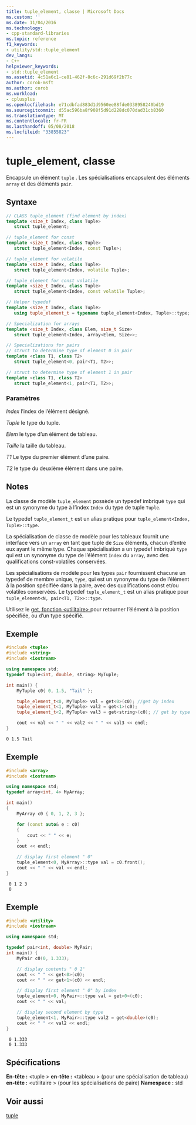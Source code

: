 ```yaml
---
title: tuple_element, classe | Microsoft Docs
ms.custom: ''
ms.date: 11/04/2016
ms.technology:
- cpp-standard-libraries
ms.topic: reference
f1_keywords:
- utility/std::tuple_element
dev_langs:
- C++
helpviewer_keywords:
- std::tuple_element
ms.assetid: 4c51a6c1-ce81-462f-8c6c-291d69f2b77c
author: corob-msft
ms.author: corob
ms.workload:
- cplusplus
ms.openlocfilehash: e71cdbfad883d1d9560ee88fde0338958240bd19
ms.sourcegitcommit: d55ac596ba8f908f5d91d228dc070dad31cb8360
ms.translationtype: MT
ms.contentlocale: fr-FR
ms.lasthandoff: 05/08/2018
ms.locfileid: "33855823"
---
```

# <a name="tupleelement-class"></a>tuple_element, classe

Encapsule un élément `tuple` . Les spécialisations encapsulent des éléments `array` et des éléments `pair`.

## <a name="syntax"></a>Syntaxe

```cpp
// CLASS tuple_element (find element by index)
template <size_t Index, class Tuple>
   struct tuple_element;

// tuple_element for const
template <size_t Index, class Tuple>
   struct tuple_element<Index, const Tuple>;

// tuple_element for volatile
template <size_t Index, class Tuple>
   struct tuple_element<Index, volatile Tuple>;

// tuple_element for const volatile
template <size_t Index, class Tuple>
   struct tuple_element<Index, const volatile Tuple>;

// Helper typedef
template <size_t Index, class Tuple>
   using tuple_element_t = typename tuple_element<Index, Tuple>::type;

// Specialization for arrays
template <size_t Index, class Elem, size_t Size>
   struct tuple_element<Index, array<Elem, Size>>;

// Specializations for pairs
// struct to determine type of element 0 in pair
template <class T1, class T2>
   struct tuple_element<0, pair<T1, T2>>;

// struct to determine type of element 1 in pair
template <class T1, class T2>
   struct tuple_element<1, pair<T1, T2>>;
```

### <a name="parameters"></a>Paramètres

*Index* l’index de l’élément désigné.

*Tuple* le type du tuple.

*Elem* le type d’un élément de tableau.

*Taille* la taille du tableau.

*T1* Le type du premier élément d’une paire.

*T2* le type du deuxième élément dans une paire.

## <a name="remarks"></a>Notes

La classe de modèle `tuple_element` possède un typedef imbriqué `type` qui est un synonyme du type à l’index `Index` du type de tuple `Tuple`.

Le typedef `tuple_element_t` est un alias pratique pour `tuple_element<Index, Tuple>::type`.

La spécialisation de classe de modèle pour les tableaux fournit une interface vers un `array` en tant que tuple de `Size` éléments, chacun d’entre eux ayant le même type. Chaque spécialisation a un typedef imbriqué `type` qui est un synonyme du type de l’élément `Index` du `array`, avec des qualifications const-volatiles conservées.

Les spécialisations de modèle pour les types `pair` fournissent chacune un typedef de membre unique, `type`, qui est un synonyme du type de l’élément à la position spécifiée dans la paire, avec des qualifications const et/ou volatiles conservées. Le typedef `tuple_element_t` est un alias pratique pour `tuple_element<N, pair<T1, T2>>::type`.

Utilisez le [get, fonction &lt;utilitaire&gt; ](../standard-library/utility-functions.md#get) pour retourner l’élément à la position spécifiée, ou d’un type spécifié.

## <a name="example"></a>Exemple

```cpp
#include <tuple>
#include <string>
#include <iostream>

using namespace std;
typedef tuple<int, double, string> MyTuple;

int main() {
    MyTuple c0{ 0, 1.5, "Tail" };

    tuple_element_t<0, MyTuple> val = get<0>(c0); //get by index
    tuple_element_t<1, MyTuple> val2 = get<1>(c0);
    tuple_element_t<2, MyTuple> val3 = get<string>(c0); // get by type

    cout << val << " " << val2 << " " << val3 << endl;
}
```

```Output
0 1.5 Tail
```

## <a name="example"></a>Exemple

```cpp
#include <array>
#include <iostream>

using namespace std;
typedef array<int, 4> MyArray;

int main()
{
    MyArray c0 { 0, 1, 2, 3 };

    for (const auto& e : c0)
    {
        cout << " " << e;
    }
    cout << endl;

    // display first element " 0"
    tuple_element<0, MyArray>::type val = c0.front();
    cout << " " << val << endl;
}
```

```Output
 0 1 2 3
 0
```

## <a name="example"></a>Exemple

```cpp
#include <utility>
#include <iostream>

using namespace std;

typedef pair<int, double> MyPair;
int main() {
    MyPair c0(0, 1.333);

    // display contents " 0 1"
    cout << " " << get<0>(c0);
    cout << " " << get<1>(c0) << endl;

    // display first element " 0" by index
    tuple_element<0, MyPair>::type val = get<0>(c0);
    cout << " " << val;

    // display second element by type
    tuple_element<1, MyPair>::type val2 = get<double>(c0);
    cout << " " << val2 << endl;
}
```

```Output
 0 1.333
 0 1.333
```

## <a name="requirements"></a>Spécifications

**En-tête :** \<tuple > **en-tête :** \<tableau > (pour une spécialisation de tableau) **en-tête :** \<utilitaire > (pour les spécialisations de paire)  **Namespace :** std

## <a name="see-also"></a>Voir aussi

[tuple ](../standard-library/tuple-class.md)<br/>
